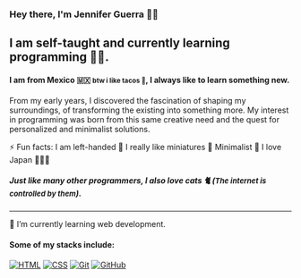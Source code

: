 ### Hey there, I'm Jennifer Guerra 👋🏼

## I am self-taught and currently learning programming 👩‍💻.

#### I am from Mexico 🇲🇽 <small>btw i like tacos 🌮</small>, I always like to learn something new.

From my early years, I discovered the fascination of shaping my surroundings, of transforming the existing into something more. My interest in programming was born from this same creative need and the quest for personalized and minimalist solutions.

⚡️ Fun facts:
I am left-handed 🫲
I really like miniatures 🎨
Minimalist 🌿
I love Japan 🏯🇯🇵

##### Just like many other programmers, I also love cats 🐈 (<span style="font-size: small;">_The internet is controlled by them_</span>).

---

🌱 I’m currently learning web development.

#### Some of my stacks include:

[![HTML](https://img.shields.io/badge/HTML-E34F26?style=for-the-badge&logo=html5&logoColor=white&labelColor=transparent)](https://simpleicons.org/icons/html5)
[![CSS](https://img.shields.io/badge/CSS-1572B6?style=for-the-badge&logo=css3&logoColor=white&labelColor=transparent)](https://simpleicons.org/icons/css3)
[![Git](https://img.shields.io/badge/Git-F05032?style=for-the-badge&logo=git&logoColor=white&labelColor=transparent)](https://simpleicons.org/icons/git)
[![GitHub](https://img.shields.io/badge/GitHub-181717?style=for-the-badge&logo=github&logoColor=white&labelColor=transparent)](https://simpleicons.org/icons/github)
